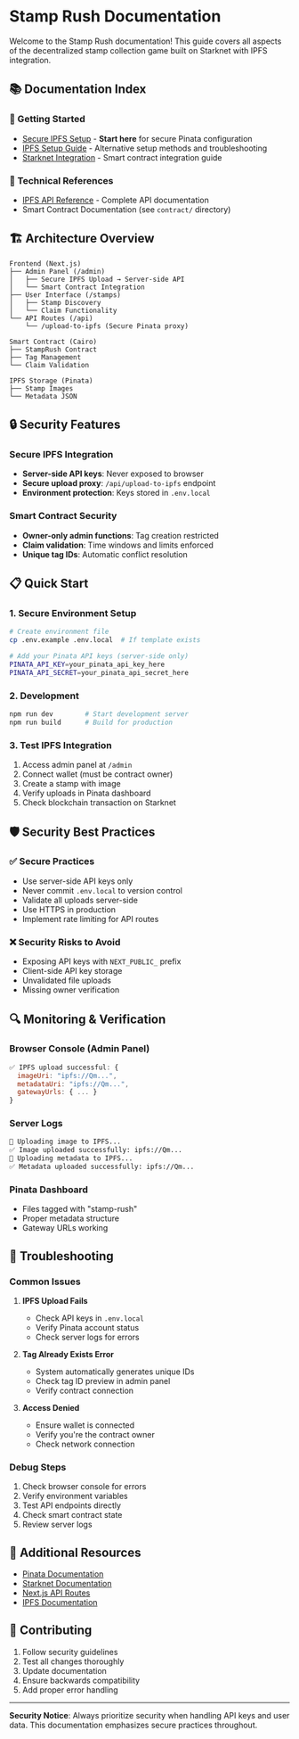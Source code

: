 # Stamp Rush Documentation

Welcome to the Stamp Rush documentation! This guide covers all aspects of the decentralized stamp collection game built on Starknet with IPFS integration.

## 📚 Documentation Index

### 🚀 Getting Started
- [Secure IPFS Setup](./SECURE_IPFS_SETUP.md) - **Start here** for secure Pinata configuration
- [IPFS Setup Guide](./IPFS_SETUP_GUIDE.md) - Alternative setup methods and troubleshooting
- [Starknet Integration](./STARKNET_INTEGRATION.md) - Smart contract integration guide

### 🔧 Technical References
- [IPFS API Reference](./IPFS_API_REFERENCE.md) - Complete API documentation
- Smart Contract Documentation (see `contract/` directory)

## 🏗️ Architecture Overview

```
Frontend (Next.js)
├── Admin Panel (/admin)
│   ├── Secure IPFS Upload → Server-side API
│   └── Smart Contract Integration
├── User Interface (/stamps)
│   ├── Stamp Discovery
│   └── Claim Functionality
└── API Routes (/api)
    └── /upload-to-ipfs (Secure Pinata proxy)

Smart Contract (Cairo)
├── StampRush Contract
├── Tag Management
└── Claim Validation

IPFS Storage (Pinata)
├── Stamp Images
└── Metadata JSON
```

## 🔒 Security Features

### Secure IPFS Integration
- **Server-side API keys**: Never exposed to browser
- **Secure upload proxy**: `/api/upload-to-ipfs` endpoint
- **Environment protection**: Keys stored in `.env.local`

### Smart Contract Security
- **Owner-only admin functions**: Tag creation restricted
- **Claim validation**: Time windows and limits enforced
- **Unique tag IDs**: Automatic conflict resolution

## 📋 Quick Start

### 1. Secure Environment Setup
```bash
# Create environment file
cp .env.example .env.local  # If template exists

# Add your Pinata API keys (server-side only)
PINATA_API_KEY=your_pinata_api_key_here
PINATA_API_SECRET=your_pinata_api_secret_here
```

### 2. Development
```bash
npm run dev        # Start development server
npm run build      # Build for production
```

### 3. Test IPFS Integration
1. Access admin panel at `/admin`
2. Connect wallet (must be contract owner)
3. Create a stamp with image
4. Verify uploads in Pinata dashboard
5. Check blockchain transaction on Starknet

## 🛡️ Security Best Practices

### ✅ Secure Practices
- Use server-side API keys only
- Never commit `.env.local` to version control
- Validate all uploads server-side
- Use HTTPS in production
- Implement rate limiting for API routes

### ❌ Security Risks to Avoid
- Exposing API keys with `NEXT_PUBLIC_` prefix
- Client-side API key storage
- Unvalidated file uploads
- Missing owner verification

## 🔍 Monitoring & Verification

### Browser Console (Admin Panel)
```javascript
✅ IPFS upload successful: {
  imageUri: "ipfs://Qm...",
  metadataUri: "ipfs://Qm...",
  gatewayUrls: { ... }
}
```

### Server Logs
```bash
📸 Uploading image to IPFS...
✅ Image uploaded successfully: ipfs://Qm...
📄 Uploading metadata to IPFS...
✅ Metadata uploaded successfully: ipfs://Qm...
```

### Pinata Dashboard
- Files tagged with "stamp-rush"
- Proper metadata structure
- Gateway URLs working

## 🚨 Troubleshooting

### Common Issues

1. **IPFS Upload Fails**
   - Check API keys in `.env.local`
   - Verify Pinata account status
   - Check server logs for errors

2. **Tag Already Exists Error**
   - System automatically generates unique IDs
   - Check tag ID preview in admin panel
   - Verify contract connection

3. **Access Denied**
   - Ensure wallet is connected
   - Verify you're the contract owner
   - Check network connection

### Debug Steps
1. Check browser console for errors
2. Verify environment variables
3. Test API endpoints directly
4. Check smart contract state
5. Review server logs

## 📖 Additional Resources

- [Pinata Documentation](https://docs.pinata.cloud/)
- [Starknet Documentation](https://docs.starknet.io/)
- [Next.js API Routes](https://nextjs.org/docs/api-routes/introduction)
- [IPFS Documentation](https://docs.ipfs.io/)

## 🤝 Contributing

1. Follow security guidelines
2. Test all changes thoroughly
3. Update documentation
4. Ensure backwards compatibility
5. Add proper error handling

---

**Security Notice**: Always prioritize security when handling API keys and user data. This documentation emphasizes secure practices throughout. 